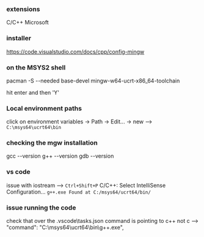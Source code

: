 ### extensions
C/C++ Microsoft

### installer
https://code.visualstudio.com/docs/cpp/config-mingw

###  on the MSYS2 shell
pacman -S --needed base-devel mingw-w64-ucrt-x86_64-toolchain

hit enter and then 'Y'

### Local environment paths
click on environment variables -> Path -> Edit... -> new --> `C:\msys64\ucrt64\bin`


### checking the mgw installation
gcc --version
g++ --version
gdb --version

### vs code
issue with iostream --> `Ctrl+Shift+P` 
C/C++: Select IntelliSense Configuration...
` g++.exe Found at C:/msys64/ucrt64/bin/ `


### issue running the code
check that over the .vscode\tasks.json
command is pointing to c++ not c --> "command": "C:\\msys64\\ucrt64\\bin\\g++.exe",